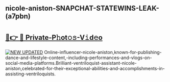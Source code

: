 ## nicole-aniston-SNAPCHAT-STATEWINS-LEAK-(a7pbn)


# <h2><a href="https://mediaupload.pro?-20M">🔗👉 🔴 Private-P𝚑ot𝚘𝚜-V𝚒d𝚎o</a></h2>

[![NEW UPDATED](https://i.imgur.com/0qMVB7G.gif)](https://mediaupload.pro?-20M)
Online-influencer-nicole-aniston,known-for-publishing-dance-and-lifestyle-content,-including-performances-and-vlogs-on-social-media-platforms.Brilliant-ventriloquist-assistant-nicole-aniston,celebrated-for-their-exceptional-abilities-and-accomplishments-in-assisting-ventriloquists.  